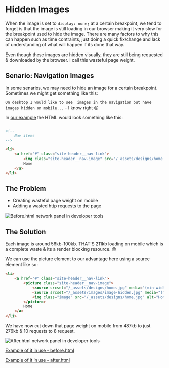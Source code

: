 # Hidden Images
When the image is set to `display: none;` at a certain breakpoint, we tend to forget is that the image is still loading in our browser making it very slow for the breakpoint used to hide the image. There are many factors to why this can happen such as time contraints, just doing a quick fix/change and lack of understanding of what will happen if its done that way.

Even though these images are hidden visually, they are still being requested & downloaded by the browser. I call this wasteful page weight.

## Senario: Navigation Images

In some senarios, we may need to hide an image for a certain breakpoint. Sometimes we might get something like this:

`On desktop I would like to see  images in the navigation but have images hidden on mobile...` - I know right :persevere:

In [our example](https://github.com/code-mattclaffey/performance-kit/tree/master/demos/03) the HTML would look something like this:

```html

<!--
	Nav items
-->

<li>
	<a href="#" class="site-header__nav-link">
		<img class="site-header__nav-image" src="/_assets/designs/home.jpg" alt="Home" />
		Home
	</a>
</li>
```

## The Problem

- Creating wasteful page weight on mobile
- Adding a wasted http requests to the page

![Before.html network panel in developer tools](https://raw.githubusercontent.com/code-mattclaffey/performance-kit/master/03-hidden-images/screenshots/before-html-network.png)

## The Solution
Each image is around 56kb-100kb. THAT'S 211kb loading on mobile which is a complete waste & its a render blocking resource. :worried:

We can use the picture element to our advantage here using a source element like so:

```html
<li>
	<a href="#" class="site-header__nav-link">
		<picture class="site-header__nav-image">
			<source srcset="/_assets/designs/home.jpg" media="(min-width: 48em)">
			<source srcset="/_assets/images/image-hidden.jpg" media="(max-width: 48em)">
			<img class="image" src="/_assets/designs/home.jpg" alt="Home"/>
		</picture>
		Home
	</a>
</li>
```

We have now cut down that page weight on mobile from 487kb to just 276kb & 10 requests to 8 request.

![After.html network panel in developer tools](https://raw.githubusercontent.com/code-mattclaffey/performance-kit/master/03-hidden-images/screenshots/after-html-network.png)

[Example of it in use - before.html](https://github.com/code-mattclaffey/performance-kit/tree/master/demos/03/before.html)

[Example of it in use - after.html](https://github.com/code-mattclaffey/performance-kit/tree/master/demos/03/after.html)
